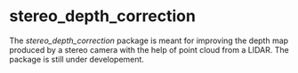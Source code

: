 # stereo_depth_correction

The *stereo_depth_correction* package is meant for improving the depth map produced by a stereo camera with the help of point cloud from a LIDAR. The package is still under developement.
